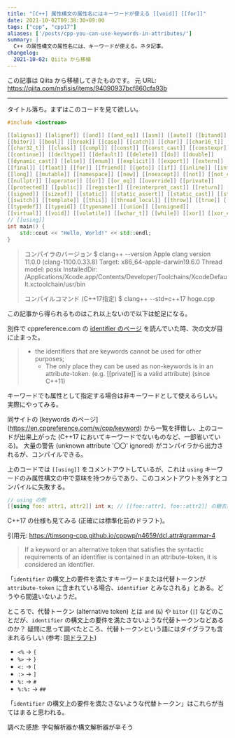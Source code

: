 ```yaml
---
title: "[C++] 属性構文の属性名にはキーワードが使える [[void]] [[for]]"
date: 2021-10-02T09:38:30+09:00
tags: ["cpp", "cpp17"]
aliases: ['/posts/cpp-you-can-use-keywords-in-attributes/']
summary: |
  C++ の属性構文の属性名には、キーワードが使える。ネタ記事。
changelog:
  2021-10-02: Qiita から移植
---
```



この記事は Qiita から移植してきたものです。
元 URL: https://qiita.com/nsfisis/items/94090937bcf860cfa93b


-----------------------------------


タイトル落ち。まずはこのコードを見て欲しい。

```cpp
#include <iostream>

[[alignas]] [[alignof]] [[and]] [[and_eq]] [[asm]] [[auto]] [[bitand]]
[[bitor]] [[bool]] [[break]] [[case]] [[catch]] [[char]] [[char16_t]]
[[char32_t]] [[class]] [[compl]] [[const]] [[const_cast]] [[constexpr]]
[[continue]] [[decltype]] [[default]] [[delete]] [[do]] [[double]]
[[dynamic_cast]] [[else]] [[enum]] [[explicit]] [[export]] [[extern]] [[false]]
[[final]] [[float]] [[for]] [[friend]] [[goto]] [[if]] [[inline]] [[int]]
[[long]] [[mutable]] [[namespace]] [[new]] [[noexcept]] [[not]] [[not_eq]]
[[nullptr]] [[operator]] [[or]] [[or_eq]] [[override]] [[private]]
[[protected]] [[public]] [[register]] [[reinterpret_cast]] [[return]] [[short]]
[[signed]] [[sizeof]] [[static]] [[static_assert]] [[static_cast]] [[struct]]
[[switch]] [[template]] [[this]] [[thread_local]] [[throw]] [[true]] [[try]]
[[typedef]] [[typeid]] [[typename]] [[union]] [[unsigned]]
[[virtual]] [[void]] [[volatile]] [[wchar_t]] [[while]] [[xor]] [[xor_eq]]
// [[using]]
int main() {
    std::cout << "Hello, World!" << std::endl;
}
```

> コンパイラのバージョン
> $ clang++ --version
> Apple clang version 11.0.0 (clang-1100.0.33.8)
> Target: x86_64-apple-darwin19.6.0
> Thread model: posix
> InstalledDir: /Applications/Xcode.app/Contents/Developer/Toolchains/XcodeDefault.xctoolchain/usr/bin
>
> コンパイルコマンド (C++17指定)
> $ clang++ --std=c++17 hoge.cpp

この記事から得られるものはこれ以上ないので以下は蛇足になる。

別件で cppreference.com の [identifier のページ](https://en.cppreference.com/w/cpp/language/identifiers) を読んでいた時、次の文が目に止まった。

> * the identifiers that are keywords cannot be used for other purposes;
>   * The only place they can be used as non-keywords is in an attribute-token. (e.g. [[private]] is a valid attribute) (since C++11)

キーワードでも属性として指定する場合は非キーワードとして使えるらしい。
実際にやってみる。

同サイトの [keywords のページ] (https://en.cppreference.com/w/cpp/keyword) から一覧を拝借し、上のコードが出来上がった (C++17 においてキーワードでないものなど、一部省いている)。
大量の警告 (unknown attribute '〇〇' ignored) がコンパイラから出力されるが、コンパイルできる。

上のコードでは `[[using]]` をコメントアウトしているが、これは `using` キーワードのみ属性構文の中で意味を持つからであり、このコメントアウトを外すとコンパイルに失敗する。

```cpp
// using の例
[[using foo: attr1, attr2]] int x; // [[foo::attr1, foo::attr2]] の糖衣構文
```

C++17 の仕様も見てみる (正確には標準化前のドラフト)。

引用元: https://timsong-cpp.github.io/cppwp/n4659/dcl.attr#grammar-4

> If a keyword or an alternative token that satisfies the syntactic requirements of an identifier is contained in an attribute-token, it is considered an identifier.

「`identifier` の構文上の要件を満たすキーワードまたは代替トークンが `attribute-token` に含まれている場合、`identifier` とみなされる」とある。どうやら間違いないようだ。

ところで、代替トークン (alternative token) とは `and` (`&`) や `bitor` (`|`) などのことだが、`identifier` の構文上の要件を満たさないような代替トークンなどあるのか？
疑問に思って調べたところ、代替トークンという語にはダイグラフも含まれるらしい (参考: [同ドラフト](https://timsong-cpp.github.io/cppwp/n4659/lex.digraph))

- `<%` → `{`
- `%>` → `}`
- `<:` → `[`
- `:>` → `]`
- `%:` → `#`
- `%:%:` → `##`

「`identifier` の構文上の要件を満たさないような代替トークン」はこれらが当てはまると思われる。


調べた感想: 字句解析器か構文解析器が辛そう

